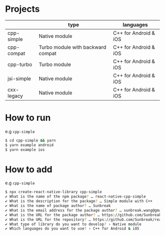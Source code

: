 # Projects

|            | type                              | languages             |
|------------|-----------------------------------|-----------------------|
| cpp-simple | Native module                     | C++ for Android & iOS |
| cpp-compat | Turbo module with backward compat | C++ for Android & iOS |
| cpp-turbo  | Turbo module                      | C++ for Android & iOS |
| jsi-simple | Native module                     | C++ for Android & iOS |
| cxx-legacy | Native module                     | C++ for Android & iOS |

# How to run

e.g `cpp-simple`

```sh
$ cd cpp-simple && yarn
$ yarn example android
$ yarn example ios
```

# How to add

e.g `cpp-simple`

```sh
$ npx create-react-native-library cpp-simple
✔ What is the name of the npm package? … react-native-cpp-simple
✔ What is the description for the package? … Simple module with C++
✔ What is the name of package author? … Sunbreak
✔ What is the email address for the package author? … sunbreak.wang@gmail.com
✔ What is the URL for the package author? … https://github.com/Sunbreak
✔ What is the URL for the repository? … https://github.com/Sunbreak/react-native-cpp-simple
✔ What type of library do you want to develop? › Native module
✔ Which languages do you want to use? › C++ for Android & iOS
```